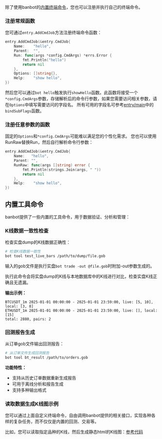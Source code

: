 除了使用banbot的[内置终端命令](../guide/bot_usage.md)，您也可以注册并执行自己的终端命令。

### 注册常规函数
您可通过`entry.AddCmdJob`方法注册终端命令函数：
```go
entry.AddCmdJob(&entry.CmdJob{
    Name:    "hello",
    Parent:  "",
	Run: func(args *config.CmdArgs) *errs.Error {
        fmt.Println("hello")
        return nil
    },
    Options: []string{},
    Help:    "show hello",
})
```
然后您可以通过`bot hello`触发执行`showHello`函数。此函数将接受一个`*config.CmdArgs`参数，存储解析后的命令行参数，如果您需要访问相关参数，请在`Options`中填写需要访问的字段名。
所有可用的字段名可参考[entry/main](https://github.com/banbox/banbot/blob/main/entry/main.go)中的`bindSubFlags`函数。

### 注册任意参数的函数
固定的`Options`和`*config.CmdArgs`可能难以满足您的个性化需求。
您也可以使用RunRaw替换Run，然后自行解析命令行参数：
```go
entry.AddCmdJob(&entry.CmdJob{
    Name:   "hello",
    Parent: "",
    RunRaw: func(args []string) error {
        fmt.Println(strings.Join(args, " "))
        return nil
    },
    Help:    "show hello",
})
```

## 内置工具命令

banbot提供了一些内置的工具命令，用于数据验证、分析和管理：

### K线数据一致性检查

检查实盘dump的K线数据正确性：

```bash
# 检查K线数据一致性
bot tool test_live_bars /path/to/dump/file.gob
```

输入的gob文件是执行实盘`bot trade -out @file.gob`时附加-out参数生成的。

执行此命令会将实盘dump的K线与本地数据库中的K线进行对比，检查实盘K线正确且无遗漏。

**输出示例：**
```
BTCUSDT_1m 2025-01-01 00:00:00 - 2025-01-01 23:59:00, live: [5, 10], local: [3, 8]
ETHUSDT_1m 2025-01-01 00:00:00 - 2025-01-01 23:59:00, live: [], local: [15]
total: 2880, pairs: 2
```

### 回测报告生成

从订单gob文件输出回测报告：

```bash
# 从订单文件生成回测报告
bot tool bt_result /path/to/orders.gob
```

**功能特性：**
- 支持从历史订单数据重新生成报告
- 可用于离线分析和报告生成
- 支持多种输出格式

### 读取数据生成K线图示例
您可以通过上面自定义终端命令，自由调用banbot提供的相关接口，实现各种各样的复杂任务，而不仅仅是内置的回测、交易等。

比如，您可以读取指定品种的K线，然后生成静态html的K线图：[参考代码](https://github.com/banbox/banstrats/tree/main/adv)



